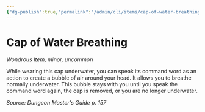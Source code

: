 ```yaml
---
{"dg-publish":true,"permalink":"/admin/cli/items/cap-of-water-breathing/","tags":["compendium/src/5e/dmg","item/rarity/uncommon","item/tier/minor","item/wondrous"],"updated":"2025-01-11T15:32:15.457+00:00"}
---
```


# Cap of Water Breathing
*Wondrous Item, minor, uncommon*  


While wearing this cap underwater, you can speak its command word as an action to create a bubble of air around your head. It allows you to breathe normally underwater. This bubble stays with you until you speak the command word again, the cap is removed, or you are no longer underwater.

*Source: Dungeon Master's Guide p. 157*